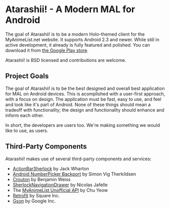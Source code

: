 Atarashii! - A Modern MAL for Android
=====================================

The goal of Atarashii! is to be a modern Holo-themed client for the
MyAnimeList.net website. It supports Android 2.3 and newer. While still in
active development, it already is fully featured and polished. You can download
it from [the Google Play store](https://play.google.com/store/search?q=net.somethingdreadful.MAL&c=apps).

Atarashii! is BSD licensed and contributions are welcome.


Project Goals
-------------
The goal of Atarashii! is to be the best designed and overall best application
for MAL on Android devices. This is acomplished with a user-first approach,
with a focus on design. The application must be fast, easy to use, and feel
and look like it's part of Android. None of these things should mean a tradeoff
with functionality; the design and functionality should enhance and inform each
other.

In short, the developers are users too. We're making something we would like to
use, as users.


Third-Party Components
----------------------
Atarashii! makes use of several third-party components and services:

* [ActionBarSherlock](http://actionbarsherlock.com/) by Jack Wharton
* [Android NumberPicker Backport](https://github.com/SimonVT/android-numberpicker) by Simon Vig Therkildsen
* [Crouton](https://github.com/keyboardsurfer/Crouton) by Benjamin Weiss
* [SherlockNavigationDrawer](https://github.com/nicolasjafelle/SherlockNavigationDrawer) by Nicolas Jafelle
* The [MyAnimeList Unofficial API](http://mal-api.com/) by Chu Yeow
* [Retrofit](http://square.github.io/retrofit/) by Square Inc.
* [Gson](https://code.google.com/p/google-gson/) by Google Inc.
